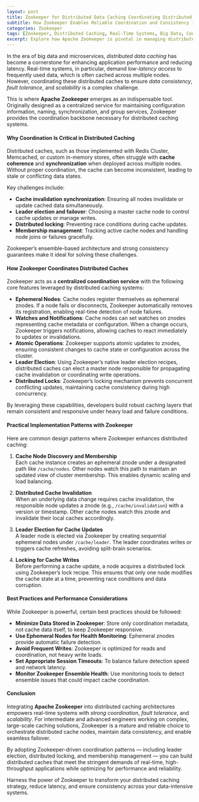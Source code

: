 ```yaml
---
layout: post
title: Zookeeper for Distributed Data Caching Coordinating Distributed Caches in Real-Time Systems
subtitle: How Zookeeper Enables Reliable Coordination and Consistency in Distributed Cache Architectures
categories: Zookeeper
tags: [Zookeeper, Distributed Caching, Real-Time Systems, Big Data, Coordination, Cache Consistency, Apache Zookeeper]
excerpt: Explore how Apache Zookeeper is pivotal in managing distributed data caching systems by providing coordination, consistency, and fault tolerance for real-time applications.
---
```

In the era of big data and microservices, *distributed data caching* has become a cornerstone for enhancing application performance and reducing latency. Real-time systems, in particular, demand *low-latency access* to frequently used data, which is often cached across multiple nodes. However, coordinating these distributed caches to ensure *data consistency*, *fault tolerance*, and *scalability* is a complex challenge.

This is where **Apache Zookeeper** emerges as an indispensable tool. Originally designed as a centralized service for maintaining configuration information, naming, synchronization, and group services, Zookeeper provides the coordination backbone necessary for distributed caching systems.

#### Why Coordination Is Critical in Distributed Caching

Distributed caches, such as those implemented with Redis Cluster, Memcached, or custom in-memory stores, often struggle with **cache coherence** and **synchronization** when deployed across multiple nodes. Without proper coordination, the cache can become inconsistent, leading to stale or conflicting data states.

Key challenges include:

- **Cache invalidation synchronization**: Ensuring all nodes invalidate or update cached data simultaneously.
- **Leader election and failover**: Choosing a master cache node to control cache updates or manage writes.
- **Distributed locking**: Preventing race conditions during cache updates.
- **Membership management**: Tracking active cache nodes and handling node joins or failures gracefully.

Zookeeper’s ensemble-based architecture and strong consistency guarantees make it ideal for solving these challenges.

#### How Zookeeper Coordinates Distributed Caches

Zookeeper acts as a **centralized coordination service** with the following core features leveraged by distributed caching systems:

- **Ephemeral Nodes**: Cache nodes register themselves as ephemeral znodes. If a node fails or disconnects, Zookeeper automatically removes its registration, enabling real-time detection of node failures.
- **Watches and Notifications**: Cache nodes can set watches on znodes representing cache metadata or configuration. When a change occurs, Zookeeper triggers notifications, allowing caches to react immediately to updates or invalidations.
- **Atomic Operations**: Zookeeper supports atomic updates to znodes, ensuring consistent changes to cache state or configuration across the cluster.
- **Leader Election**: Using Zookeeper’s native leader election recipes, distributed caches can elect a master node responsible for propagating cache invalidation or coordinating write operations.
- **Distributed Locks**: Zookeeper’s locking mechanism prevents concurrent conflicting updates, maintaining cache consistency during high concurrency.

By leveraging these capabilities, developers build robust caching layers that remain consistent and responsive under heavy load and failure conditions.

#### Practical Implementation Patterns with Zookeeper

Here are common design patterns where Zookeeper enhances distributed caching:

1. **Cache Node Discovery and Membership**  
   Each cache instance creates an ephemeral znode under a designated path like `/cache/nodes`. Other nodes watch this path to maintain an updated view of cluster membership. This enables dynamic scaling and load balancing.

2. **Distributed Cache Invalidation**  
   When an underlying data change requires cache invalidation, the responsible node updates a znode (e.g., `/cache/invalidation`) with a version or timestamp. Other cache nodes watch this znode and invalidate their local caches accordingly.

3. **Leader Election for Cache Updates**  
   A leader node is elected via Zookeeper by creating sequential ephemeral nodes under `/cache/leader`. The leader coordinates writes or triggers cache refreshes, avoiding split-brain scenarios.

4. **Locking for Cache Writes**  
   Before performing a cache update, a node acquires a distributed lock using Zookeeper’s lock recipe. This ensures that only one node modifies the cache state at a time, preventing race conditions and data corruption.

#### Best Practices and Performance Considerations

While Zookeeper is powerful, certain best practices should be followed:

- **Minimize Data Stored in Zookeeper**: Store only coordination metadata, not cache data itself, to keep Zookeeper responsive.
- **Use Ephemeral Nodes for Health Monitoring**: Ephemeral znodes provide automatic failure detection.
- **Avoid Frequent Writes**: Zookeeper is optimized for reads and coordination, not heavy write loads.
- **Set Appropriate Session Timeouts**: To balance failure detection speed and network latency.
- **Monitor Zookeeper Ensemble Health**: Use monitoring tools to detect ensemble issues that could impact cache coordination.

#### Conclusion

Integrating **Apache Zookeeper** into distributed caching architectures empowers real-time systems with *strong coordination*, *fault tolerance*, and *scalability*. For intermediate and advanced engineers working on complex, large-scale caching solutions, Zookeeper is a mature and reliable choice to orchestrate distributed cache nodes, maintain data consistency, and enable seamless failover.

By adopting Zookeeper-driven coordination patterns — including leader election, distributed locking, and membership management — you can build distributed caches that meet the stringent demands of real-time, high-throughput applications while optimizing for performance and reliability.

Harness the power of Zookeeper to transform your distributed caching strategy, reduce latency, and ensure consistency across your data-intensive systems.

